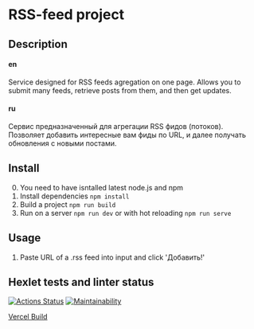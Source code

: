 # RSS-feed project

## Description
#### en
Service designed for RSS feeds agregation on one page. Allows you to submit many feeds, retrieve posts from them, and then get updates.
#### ru
Сервис предназначенный для агрегации RSS фидов (потоков). Позволяет добавить интересные вам фиды по URL, и далее получать обновления с новыми постами.

## Install

0. You need to have isntalled latest node.js and npm
1. Install dependencies `npm install`
2. Build a project `npm run build` 
3. Run on a server `npm run dev` or with hot reloading `npm run serve`

## Usage

1. Paste URL of a .rss feed into input and click 'Добавить!'

## Hexlet tests and linter status

[![Actions Status](https://github.com/similarly/frontend-project-11/workflows/hexlet-check/badge.svg)](https://github.com/similarly/frontend-project-11/actions)
[![Maintainability](https://api.codeclimate.com/v1/badges/7321eb35603871cddf5e/maintainability)](https://codeclimate.com/github/similarly/frontend-project-11/maintainability)

[Vercel Build](https://frontend-project-11-eight-iota.vercel.app/)
